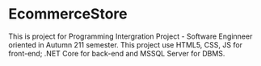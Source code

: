 # EcommerceStore
This is project for Programming Intergration Project - Software Enginneer oriented in Autumn 211 semester.
This project use HTML5, CSS, JS for front-end; .NET Core for back-end and MSSQL Server for DBMS.
